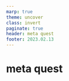 ```yaml
---
marp: true
theme: uncover
class: invert
paginate: true
header: meta quest
footer: 2023.02.13
---
```


# meta quest

